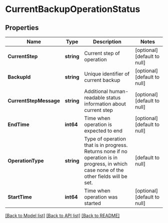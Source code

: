 # CurrentBackupOperationStatus

## Properties
Name | Type | Description | Notes
------------ | ------------- | ------------- | -------------
**CurrentStep** | **string** | Current step of operation | [optional] [default to null]
**BackupId** | **string** | Unique identifier of current backup | [optional] [default to null]
**CurrentStepMessage** | **string** | Additional human-readable status information about current step | [optional] [default to null]
**EndTime** | **int64** | Time when operation is expected to end | [optional] [default to null]
**OperationType** | **string** | Type of operation that is in progress. Returns none if no operation is in progress, in which case none of the other fields will be set.  | [default to null]
**StartTime** | **int64** | Time when operation was started | [optional] [default to null]

[[Back to Model list]](../README.md#documentation-for-models) [[Back to API list]](../README.md#documentation-for-api-endpoints) [[Back to README]](../README.md)

